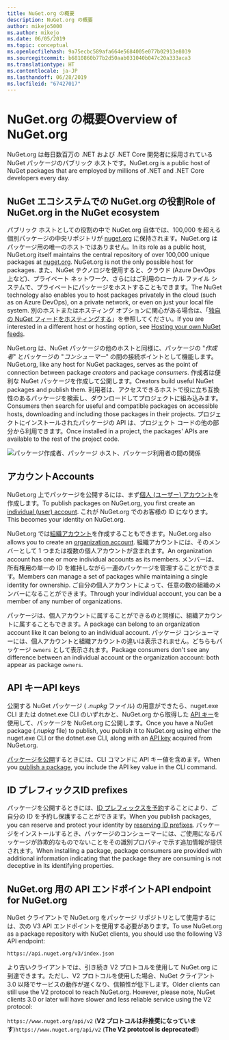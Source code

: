 ```yaml
---
title: NuGet.org の概要
description: NuGet.org の概要
author: mikejo5000
ms.author: mikejo
ms.date: 06/05/2019
ms.topic: conceptual
ms.openlocfilehash: 9a75ecbc589afa664e5684005e077b02913e8039
ms.sourcegitcommit: b6810860b77b2d50aab031040b047c20a333aca3
ms.translationtype: HT
ms.contentlocale: ja-JP
ms.lasthandoff: 06/28/2019
ms.locfileid: "67427017"
---
```

# <a name="overview-of-nugetorg"></a><span data-ttu-id="f4266-103">NuGet.org の概要</span><span class="sxs-lookup"><span data-stu-id="f4266-103">Overview of NuGet.org</span></span>

<span data-ttu-id="f4266-104">NuGet.org は毎日数百万の .NET および .NET Core 開発者に採用されている NuGet パッケージのパブリック ホストです。</span><span class="sxs-lookup"><span data-stu-id="f4266-104">NuGet.org is a public host of NuGet packages that are employed by millions of .NET and .NET Core developers every day.</span></span>

## <a name="role-of-nugetorg-in-the-nuget-ecosystem"></a><span data-ttu-id="f4266-105">NuGet エコシステムでの NuGet.org の役割</span><span class="sxs-lookup"><span data-stu-id="f4266-105">Role of NuGet.org in the NuGet ecosystem</span></span>

<span data-ttu-id="f4266-106">パブリック ホストとしての役割の中で NuGet.org 自体では、100,000 を超える個別パッケージの中央リポジトリが [nuget.org](https://www.nuget.org) に保持されます。NuGet.org はパッケージ用の唯一のホストではありません。</span><span class="sxs-lookup"><span data-stu-id="f4266-106">In its role as a public host, NuGet.org itself maintains the central repository of over 100,000 unique packages at [nuget.org](https://www.nuget.org). NuGet.org is not the only possible host for packages.</span></span> <span data-ttu-id="f4266-107">また、NuGet テクノロジを使用すると、クラウド (Azure DevOps 上など)、プライベート ネットワーク、さらにはご利用のローカル ファイル システムで、プライベートにパッケージをホストすることもできます。</span><span class="sxs-lookup"><span data-stu-id="f4266-107">The NuGet technology also enables you to host packages privately in the cloud (such as on Azure DevOps), on a private network, or even on just your local file system.</span></span> <span data-ttu-id="f4266-108">別のホストまたはホスティング オプションに関心がある場合は、「[独自の NuGet フィードをホスティングする](../hosting-packages/overview.md)」を参照してください。</span><span class="sxs-lookup"><span data-stu-id="f4266-108">If you are interested in a different host or hosting option, see [Hosting your own NuGet feeds](../hosting-packages/overview.md).</span></span>

<span data-ttu-id="f4266-109">NuGet.org は、NuGet パッケージの他のホストと同様に、パッケージの "*作成者*" とパッケージの "*コンシューマー*" の間の接続ポイントとして機能します。</span><span class="sxs-lookup"><span data-stu-id="f4266-109">NuGet.org, like any host for NuGet packages, serves as the point of connection between package *creators* and package *consumers*.</span></span> <span data-ttu-id="f4266-110">作成者は便利な NuGet パッケージを作成して公開します。</span><span class="sxs-lookup"><span data-stu-id="f4266-110">Creators build useful NuGet packages and publish them.</span></span> <span data-ttu-id="f4266-111">利用者は、アクセスできるホストで役に立ち互換性のあるパッケージを検索し、ダウンロードしてプロジェクトに組み込みます。</span><span class="sxs-lookup"><span data-stu-id="f4266-111">Consumers then search for useful and compatible packages on accessible hosts, downloading and including those packages in their projects.</span></span> <span data-ttu-id="f4266-112">プロジェクトにインストールされたパッケージの API は、プロジェクト コードの他の部分から利用できます。</span><span class="sxs-lookup"><span data-stu-id="f4266-112">Once installed in a project, the packages' APIs are available to the rest of the project code.</span></span>

![パッケージ作成者、パッケージ ホスト、パッケージ利用者の間の関係](media/nuget-roles.png)

## <a name="accounts"></a><span data-ttu-id="f4266-114">アカウント</span><span class="sxs-lookup"><span data-stu-id="f4266-114">Accounts</span></span>

<span data-ttu-id="f4266-115">NuGet.org 上でパッケージを公開するには、まず[個人 (ユーザー) アカウント](individual-accounts.md)を作成します。</span><span class="sxs-lookup"><span data-stu-id="f4266-115">To publish packages on NuGet.org, you first create an [individual (user) account](individual-accounts.md).</span></span> <span data-ttu-id="f4266-116">これが NuGet.org でのお客様の ID になります。</span><span class="sxs-lookup"><span data-stu-id="f4266-116">This becomes your identity on NuGet.org.</span></span>

<span data-ttu-id="f4266-117">NuGet.org では[組織アカウント](organizations-on-nuget-org.md)を作成することもできます。</span><span class="sxs-lookup"><span data-stu-id="f4266-117">NuGet.org also allows you to create an [organization account](organizations-on-nuget-org.md).</span></span> <span data-ttu-id="f4266-118">組織アカウントには、そのメンバーとして 1 つまたは複数の個人アカウントが含まれます。</span><span class="sxs-lookup"><span data-stu-id="f4266-118">An organization account has one or more individual accounts as its members.</span></span> <span data-ttu-id="f4266-119">メンバーは、所有権用の単一の ID を維持しながら一連のパッケージを管理することができます。</span><span class="sxs-lookup"><span data-stu-id="f4266-119">Members can manage a set of packages while maintaining a single identity for ownership.</span></span> <span data-ttu-id="f4266-120">ご自分の個人アカウントによって、任意の数の組織のメンバーになることができます。</span><span class="sxs-lookup"><span data-stu-id="f4266-120">Through your individual account, you can be a member of any number of organizations.</span></span>

<span data-ttu-id="f4266-121">パッケージは、個人アカウントに属することができるのと同様に、組織アカウントに属することもできます。</span><span class="sxs-lookup"><span data-stu-id="f4266-121">A package can belong to an organization account like it can belong to an individual account.</span></span> <span data-ttu-id="f4266-122">パッケージ コンシューマーには、個人アカウントと組織アカウントの違いは表示されません。どちらもパッケージ `owners` として表示されます。</span><span class="sxs-lookup"><span data-stu-id="f4266-122">Package consumers don't see any difference between an individual account or the organization account: both appear as package `owners`.</span></span>

## <a name="api-keys"></a><span data-ttu-id="f4266-123">API キー</span><span class="sxs-lookup"><span data-stu-id="f4266-123">API keys</span></span>

<span data-ttu-id="f4266-124">公開する NuGet パッケージ ( *.nupkg* ファイル) の用意ができたら、nuget.exe CLI または dotnet.exe CLI のいずれかと、NuGet.org から取得した [API キー](scoped-api-keys.md)を使用して、パッケージを NuGet.org に公開します。</span><span class="sxs-lookup"><span data-stu-id="f4266-124">Once you have a NuGet package (*.nupkg* file) to publish, you publish it to NuGet.org using either the nuget.exe CLI or the dotnet.exe CLI, along with an [API key](scoped-api-keys.md) acquired from NuGet.org.</span></span>

<span data-ttu-id="f4266-125">[パッケージを公開](../create-packages/creating-a-package.md)するときには、CLI コマンドに API キー値を含めます。</span><span class="sxs-lookup"><span data-stu-id="f4266-125">When you [publish a package](../create-packages/creating-a-package.md), you include the API key value in the CLI command.</span></span>

## <a name="id-prefixes"></a><span data-ttu-id="f4266-126">ID プレフィックス</span><span class="sxs-lookup"><span data-stu-id="f4266-126">ID prefixes</span></span>

<span data-ttu-id="f4266-127">パッケージを公開するときには、[ID プレフィックスを予約](id-prefix-reservation.md)することにより、ご自分の ID を予約し保護することができます。</span><span class="sxs-lookup"><span data-stu-id="f4266-127">When you publish packages, you can reserve and protect your identity by [reserving ID prefixes](id-prefix-reservation.md).</span></span> <span data-ttu-id="f4266-128">パッケージをインストールするとき、パッケージのコンシューマーには、ご使用になるパッケージが詐欺的なものでないことをその識別プロパティで示す追加情報が提供されます。</span><span class="sxs-lookup"><span data-stu-id="f4266-128">When installing a package, package consumers are provided with additional information indicating that the package they are consuming is not deceptive in its identifying properties.</span></span>

## <a name="api-endpoint-for-nugetorg"></a><span data-ttu-id="f4266-129">NuGet.org 用の API エンドポイント</span><span class="sxs-lookup"><span data-stu-id="f4266-129">API endpoint for NuGet.org</span></span>

<span data-ttu-id="f4266-130">NuGet クライアントで NuGet.org をパッケージ リポジトリとして使用するには、次の V3 API エンドポイントを使用する必要があります。</span><span class="sxs-lookup"><span data-stu-id="f4266-130">To use NuGet.org as a package repository with NuGet clients, you should use the following V3 API endpoint:</span></span> 

`https://api.nuget.org/v3/index.json`

<span data-ttu-id="f4266-131">より古いクライアントでは、引き続き V2 プロトコルを使用して NuGet.org に到達できます。ただし、V2 プロトコルを使用した場合、NuGet クライアント 3.0 以降でサービスの動作が遅くなり、信頼性が低下します。</span><span class="sxs-lookup"><span data-stu-id="f4266-131">Older clients can still use the V2 protocol to reach NuGet.org. However, please note, NuGet clients 3.0 or later will have slower and less reliable service using the V2 protocol:</span></span>

<span data-ttu-id="f4266-132">`https://www.nuget.org/api/v2` (**V2 プロトコルは非推奨になっています**)</span><span class="sxs-lookup"><span data-stu-id="f4266-132">`https://www.nuget.org/api/v2` (**The V2 prototcol is deprecated!**)</span></span>
